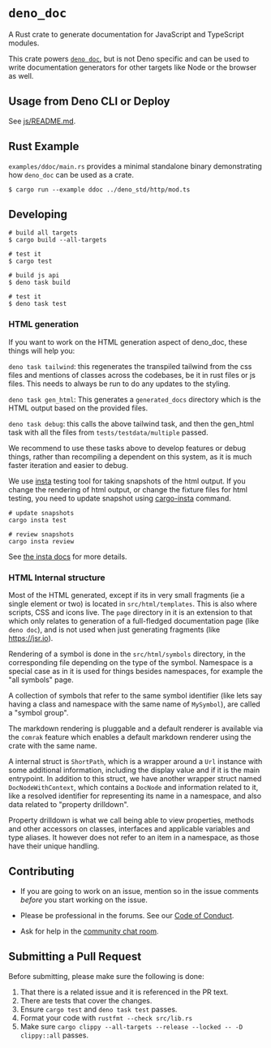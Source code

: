 # `deno_doc`

A Rust crate to generate documentation for JavaScript and TypeScript modules.

This crate powers
[`deno doc`](https://deno.land/manual/tools/documentation_generator), but is not
Deno specific and can be used to write documentation generators for other
targets like Node or the browser as well.

## Usage from Deno CLI or Deploy

See [js/README.md](js/README.md).

## Rust Example

`examples/ddoc/main.rs` provides a minimal standalone binary demonstrating how
`deno_doc` can be used as a crate.

```shell
$ cargo run --example ddoc ../deno_std/http/mod.ts
```

## Developing

```shell
# build all targets
$ cargo build --all-targets

# test it
$ cargo test

# build js api
$ deno task build

# test it
$ deno task test
```

### HTML generation

If you want to work on the HTML generation aspect of deno_doc, these things will
help you:

`deno task tailwind`: this regenerates the transpiled tailwind from the css
files and mentions of classes across the codebases, be it in rust files or js
files. This needs to always be run to do any updates to the styling.

`deno task gen_html`: This generates a `generated_docs` directory which is the
HTML output based on the provided files.

`deno task debug`: this calls the above tailwind task, and then the gen_html
task with all the files from `tests/testdata/multiple` passed.

We recommend to use these tasks above to develop features or debug things,
rather than recompiling a dependent on this system, as it is much faster
iteration and easier to debug.

We use [insta](https://github.com/mitsuhiko/insta) testing tool for taking
snapshots of the html output. If you change the rendering of html output, or
change the fixture files for html testing, you need to update snapshot using
[cargo-insta](https://insta.rs/docs/quickstart/) command.

```
# update snapshots
cargo insta test

# review snapshots
cargo insta review
```

See [the insta docs](https://insta.rs/docs/quickstart/) for more details.

### HTML Internal structure

Most of the HTML generated, except if its in very small fragments (ie a single
element or two) is located in `src/html/templates`. This is also where scripts,
CSS and icons live. The `page` directory in it is an extension to that which
only relates to generation of a full-fledged documentation page (like
`deno doc`), and is not used when just generating fragments (like
https://jsr.io).

Rendering of a symbol is done in the `src/html/symbols` directory, in the
corresponding file depending on the type of the symbol. Namespace is a special
case as in it is used for things besides namespaces, for example the "all
symbols" page.

A collection of symbols that refer to the same symbol identifier (like lets say
having a class and namespace with the same name of `MySymbol`), are called a
"symbol group".

The markdown rendering is pluggable and a default renderer is available via the
`comrak` feature which enables a default markdown renderer using the crate with
the same name.

A internal struct is `ShortPath`, which is a wrapper around a `Url` instance
with some additional information, including the display value and if it is the
main entrypoint. In addition to this struct, we have another wrapper struct
named `DocNodeWithContext`, which contains a `DocNode` and information related
to it, like a resolved identifier for representing its name in a namespace, and
also data related to "property drilldown".

Property drilldown is what we call being able to view properties, methods and
other accessors on classes, interfaces and applicable variables and type
aliases. It however does not refer to an item in a namespace, as those have
their unique handling.

## Contributing

- If you are going to work on an issue, mention so in the issue comments
  _before_ you start working on the issue.

- Please be professional in the forums. See our
  [Code of Conduct](https://github.com/denoland/deno/blob/main/.github/CODE_OF_CONDUCT.md).

- Ask for help in the [community chat room](https://discord.gg/deno).

## Submitting a Pull Request

Before submitting, please make sure the following is done:

1. That there is a related issue and it is referenced in the PR text.
2. There are tests that cover the changes.
3. Ensure `cargo test` and `deno task test` passes.
4. Format your code with `rustfmt --check src/lib.rs`
5. Make sure `cargo clippy --all-targets --release --locked -- -D clippy::all`
   passes.
